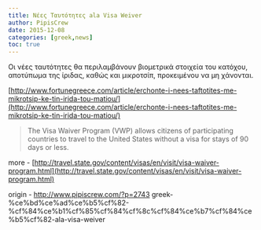 ```yaml
---
title: Νέες Ταυτότητες ala Visa Weiver
author: PipisCrew
date: 2015-12-08
categories: [greek,news]
toc: true
---
```


Οι νέες ταυτότητες θα περιλαμβάνουν βιομετρικά στοιχεία του κατόχου, αποτύπωμα της ίριδας, καθώς και μικροτσίπ, προκειμένου να μη χάνονται.

[http://www.fortunegreece.com/article/erchonte-i-nees-taftotites-me-mikrotsip-ke-tin-irida-tou-matiou/](http://www.fortunegreece.com/article/erchonte-i-nees-taftotites-me-mikrotsip-ke-tin-irida-tou-matiou/)

> The Visa Waiver Program (VWP) allows citizens of participating countries to travel to the United States without a visa for stays of 90 days or less.

more - [http://travel.state.gov/content/visas/en/visit/visa-waiver-program.html](http://travel.state.gov/content/visas/en/visit/visa-waiver-program.html)

origin - http://www.pipiscrew.com/?p=2743 greek-%ce%bd%ce%ad%ce%b5%cf%82-%cf%84%ce%b1%cf%85%cf%84%cf%8c%cf%84%ce%b7%cf%84%ce%b5%cf%82-ala-visa-weiver